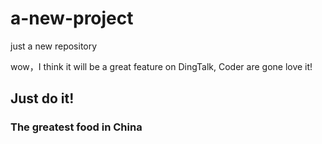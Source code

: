 # a-new-project
just a new repository

wow，I think it will be a great feature on DingTalk, Coder are gone love it!
## Just do it!
### The greatest food in China
